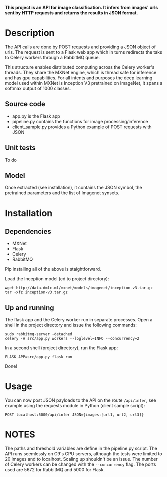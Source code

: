 __This project is an API for image classification.
It infers from images' urls sent by HTTP requests and returns the results in JSON format.__

# Description

The API calls are done by POST requests and providing a JSON object of urls.
The request is sent to a Flask web app which in turns redirects the taks to Celery workers through a RabbitMQ queue.

This structure enables distributed computing across the Celery worker's threads. They share the MXNet engine, which is thread safe for inference and has gpu capabilities.
For all intents and purposes the deep learning model used within MXNet is Inception V3 pretrained on ImageNet, it spans a softmax output of 1000 classes.

## Source code
* app.py is the Flask app
* pipeline.py contains the functions for image processing/inference
* client_sample.py provides a Python example of POST requests with JSON

## Unit tests
To do

## Model
Once extracted (see installation), it contains the JSON symbol, the pretrained parameters and the list of Imagenet synsets. 

# Installation

## Dependencies
* MXNet
* Flask
* Celery
* RabbitMQ

Pip installing all of the above is staightforward.

Load the Inception model (cd to project directory):
```
wget http://data.dmlc.ml/mxnet/models/imagenet/inception-v3.tar.gz
tar -xfz inception-v3.tar.gz
```

## Up and running
The flask app and the Celery worker run in separate processes.
Open a shell in the project directory and issue the following commands:
```
sudo rabbitmq-server -detached
celery -A src/app.py workers --loglevel=INFO --concurrency=2
```

In a second shell (project directory), run the Flask app:
```
FLASK_APP=src/app.py flask run
```    
Done!

# Usage
You can now post JSON payloads to the API on the route `/api/infer`, see example using the requests module in Python (client sample script):
```
POST localhost:5000/api/infer JSON={images:[url1, url2, url3]}
```

# NOTES
The paths and threshold variables are define in the pipeline.py script.
The API runs seemlessly on C9's CPU servers, although the tests were limited to 20 images and to localhost. Scaling up shouldn't be an issue.
The number of Celery workers can be changed with the `--concurrency` flag.
The ports used are 5672 for RabbitMQ and 5000 for Flask.